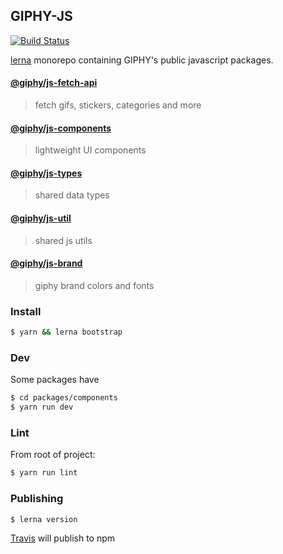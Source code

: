 ## GIPHY-JS

[![Build Status](https://travis-ci.com/Giphy/giphy-js.svg?token=jJjbVBEbrqabxuHRjdmS&branch=master)](https://travis-ci.com/Giphy/giphy-js)

[lerna](https://github.com/lerna/lerna) monorepo containing GIPHY's public javascript packages.

#### [@giphy/js-fetch-api](packages/fetch-api/README.md)

> fetch gifs, stickers, categories and more

#### [@giphy/js-components](packages/components/README.md)

> lightweight UI components

#### [@giphy/js-types](packages/types/README.md)

> shared data types

#### [@giphy/js-util](packages/util/README.md)

> shared js utils

#### [@giphy/js-brand](packages/brand/README.md)

> giphy brand colors and fonts

### Install

```sh
$ yarn && lerna bootstrap
```

### Dev

Some packages have

```sh
$ cd packages/components
$ yarn run dev
```

### Lint

From root of project:

```sh
$ yarn run lint
```

### Publishing

```sh
$ lerna version
```

[Travis](https://travis-ci.com/Giphy/giphy-js) will publish to npm
